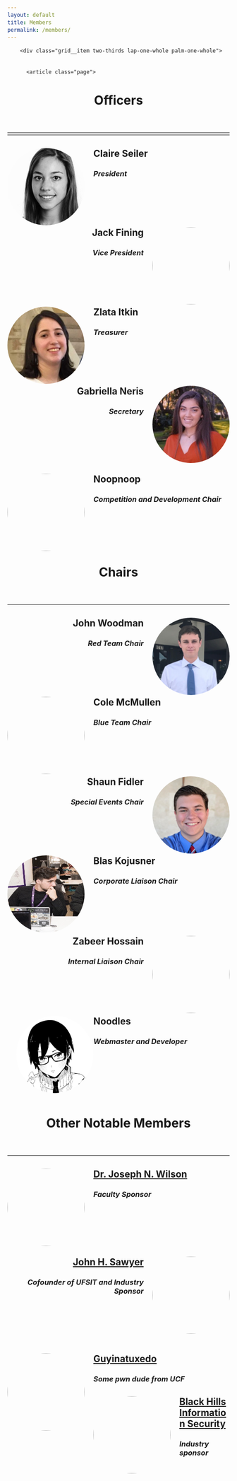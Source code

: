 ```yaml
---
layout: default
title: Members
permalink: /members/
---
```


 <div class="col-lg-7 offset-md-2">
      <div class="grid grid-center">
        
        <div class="grid__item two-thirds lap-one-whole palm-one-whole">
        

          <article class="page">

  
  <header>
    <h1 class="title indent">
     Officers
    </h1>
  </header>
  <hr class="divider">

<!--###############
    Officers
 ##################-->

<hr style="margin-top: -10px" />

<div class="officer">
    <img src="/assets/img/claire.jpg" style="float: left; width: 175px; height: 175px; border-radius: 50%; margin-right: 20px"/>
    <div class="information">
        <h2 style="margin-bottom: 0px">Claire Seiler</h2>
        <h3 style="margin-bottom: 0px"><i>President</i></h3>
        <p></p>
    </div>
</div>
<br/>
<br/>
<br/>
<br/>
<div class="officer">
    <img src="https://ca.slack-edge.com/T08DLLF9N-U74D1RXJB-844082e3ef66-512" style="float: right; width: 175px; height: 175px; border-radius: 50%; margin-left: 20px"/>
    <div class="information">
        <h2 style="margin-bottom: 0px" align="right">Jack Fining</h2>
        <h3 style="margin-bottom: 0px" align="right"><i>Vice President</i></h3>
        <p align="right"> </p>
    </div>
</div>
<br/>
<br/>
<br/>
<br/>
<div class="officer">
    <img src="/assets/img/zlata.jpg" style="float: left; width: 175px; height: 175px; border-radius: 50%; margin-right: 20px" /> 
    <div class="information">
        <h2 style="margin-bottom: 0px" align="left">Zlata Itkin</h2>
        <h3 style="margin-bottom: 0px" align="left"><i>Treasurer</i></h3>
        <p align="left"></p>
    </div>
</div>
<br />
<br />
<br />
<br/>
<div class="officer">
    <img src="/assets/img/gabriella.jpg" style="float: right; width: 175px; height: 175px; border-radius: 50%; margin-left: 20px" />    
    <div class="information">
        <h2 style="margin-bottom: 0px" align="right">Gabriella Neris</h2>
        <h3 align="right"><i>Secretary</i></h3>
        <p align="right"></p>
    </div>
</div>
<br/>
<br/>
<br />
<br />
<br/>
<div class="officer">
    <img src="https://i.ibb.co/c1qtsbx/oofoouchowen.png" style="float: left; width: 175px; height: 175px; border-radius: 50%; margin-right: 20px" />
    <div class="information">
        <h2 style="margin-bottom: 0px" align="left">Noopnoop</h2>
        <h3 style="margin-bottom: 0px" align="left"><i>Competition and Development Chair</i></h3>
        <p></p>
    </div>
</div>
<br/>
<br/>
<br />
<br />
<br/>

<!--###############
    Chairs
 ##################-->
  <header>
    <h1 class="title indent">
     Chairs
    </h1>
  </header>

  <hr style="margin-top: 10px" />

<div class="officer">
    <img src="/assets/img/john.jpg" style="float: right; width: 175px; height: 175px; border-radius: 50%; margin-left: 20px" />
    <div class="information">
        <h2 style="margin-bottom: 0px" align="right">John Woodman</h2>
        <h3 style="margin-bottom: 0px" align="right"><i>Red Team Chair</i></h3>
        <p align="right"></p>
    </div>
</div>
<br />
<br />
<br />
<br/>
<div class="officer">
	<img src="https://i.ibb.co/cJvWVFV/cole.png" style="float: left; width: 175px; height: 175px; border-radius: 50%; margin-right: 20px" />
    <div class="information">
        <h2 style="margin-bottom: 0px">Cole McMullen</h2>
        <h3 style="margin-bottom: 0px"><i>Blue Team Chair</i></h3>
        <p align="left"></p>
    </div>
</div>
<br />
<br />
<br />
<br/>
<div class="officer">
    <img src="/assets/img/shaun.jfif" style="float: right; width: 175px; height: 175px; border-radius: 50%; margin-left: 20px" />
    <div class="information">
        <h2 style="margin-bottom: 0px" align="right">Shaun Fidler</h2>
        <h3 style="margin-bottom: 0px" align="right"><i>Special Events Chair</i></h3>
        <p align="right"></p>
    </div>
</div>
<br />
<br />
<br />
<br/>
<div class="officer">
	<img src="/assets/img/blas.jpg" style="float: left; width: 175px; height: 175px; border-radius: 50%; margin-right: 20px" />
    <div class="information">
        <h2 style="margin-bottom: 0px">Blas Kojusner</h2>
        <h3><i>Corporate Liaison Chair</i></h3>
        <p align="left"></p>
    </div>
</div>
<br />
<br />
<br />
<br/>
<div class="officer">
	<img src="https://www.wealthmanagement.com/sites/wealthmanagement.com/files/question-mark-suit-ALLVISIONN-iStock-ThinkstockPhotos-499729072.jpg" style="float: right; width: 175px; height: 175px; border-radius: 50%; margin-left: 20px" />
    <div class="information">
        <h2 style="margin-bottom: 0px" align="right">Zabeer Hossain</h2>
        <h3 align="right"><i>Internal Liaison Chair</i></h3>
        <p align="right"></p>
    </div>
</div>
<br/>
<br/>
<br/>
<br/>
<div class="officer">
	<img src="/assets/img/mangame.jpg" style="float: left; width: 175px; height: 175px; border-radius: 50%; margin-left: 20px" />
    <div class="information">
        <h2 style="margin-bottom: 0px" align="left">Noodles</h2>
        <h3 align="left"><i>Webmaster and Developer</i></h3>
        <p align="left"></p>
    </div>
</div>
<br/>
<br/>
<br/>
<br/>
<br/>
<br/>
<!--###############
    Notable Members
 ##################-->

<header>
    <h1 class="title indent">
     Other Notable Members
    </h1>
  </header>

  <hr style="margin-top: 10px" />

<div class="officer">
    <img src="https://pbs.twimg.com/profile_images/1246598485689937920/K4Ms2PJz_400x400.jpg" style="float: left; width: 175px; height: 175px; border-radius: 50%; margin-right: 20px" />
    <div class="information">
        <h2 style="margin-bottom: 0px" align="left"><a href="https://www.cise.ufl.edu/~jnw/">Dr. Joseph N. Wilson</a></h2>
        <h3 align="left"><i>Faculty Sponsor</i></h3>
        <p></p>
    </div>
</div>
<br/>
<br/>
<br/>
<br/>
<br/>
<div class="officer">
    <img src="https://portal.ufsit.org/assets/images/Sawyer.jpg" style="float: right; width: 175px; height: 175px; border-radius: 50%; margin-left: 20px" />
    <div class="information">
        <h2 style="margin-bottom: 0px" align="right"><a href="https://www.linkedin.com/in/johnhsawyer/">John H. Sawyer</a></h2>
        <h3 align="right"><i>Cofounder of UFSIT and Industry Sponsor</i></h3>
        <p></p>
    </div>
</div>
<br/>
<br/>
<br/>
<br/>
<br/>
<div class="officer">
    <img src="https://vignette.wikia.nocookie.net/speedwagon/images/5/52/Speedwagon_%28Anime%29.png/revision/latest/top-crop/width/360/height/450?cb=20181025150850" style="float: left; width: 175px; height: 175px; border-radius: 50%; margin-right: 20px" />
    <div class="information">
        <h2 style="margin-bottom: 0px" align="left"><a href="https://guyinatuxedo.github.io">Guyinatuxedo</a></h2>
        <h3 align="left"><i>Some pwn dude from UCF</i></h3>
        <p></p>
    </div>
</div>
<div class="officer">
    <img src="https://www.blackhillsinfosec.com/wp-content/uploads/2018/12/BHIS-logo-L-1024x1024-400x400.png" style="float: left; width: 175px; height: 175px; border-radius: 50%; margin-right: 20px"/>
    <div class="information">
        <h2 style="margin-bottom: 0px" align="left"><a href="https://www.blackhillsinfosec.com/">Black Hills Information Security</a></h2>
        <h3 align="left"><i>Industry sponsor</i></h3>
        <p></p>
    </div>
</div>
</article>
<br/>
<br/>
<br/>
<br/>
<br/>


</div>
